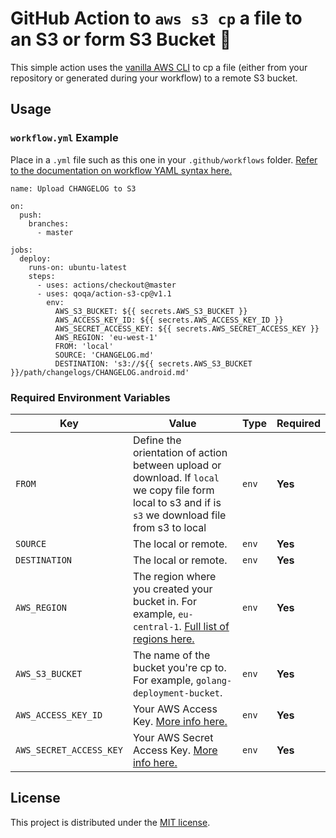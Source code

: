 # GitHub Action to `aws s3 cp` a file to an S3 or form S3 Bucket 🔄 

This simple action uses the [vanilla AWS CLI](https://docs.aws.amazon.com/cli/index.html) to cp a file (either from your repository or generated during your workflow) to a remote S3 bucket.


## Usage

### `workflow.yml` Example

Place in a `.yml` file such as this one in your `.github/workflows` folder. [Refer to the documentation on workflow YAML syntax here.](https://help.github.com/en/articles/workflow-syntax-for-github-actions)

```
name: Upload CHANGELOG to S3

on:
  push:
    branches:
      - master

jobs:
  deploy:
    runs-on: ubuntu-latest
    steps:
      - uses: actions/checkout@master
      - uses: qoqa/action-s3-cp@v1.1
        env:
          AWS_S3_BUCKET: ${{ secrets.AWS_S3_BUCKET }}
          AWS_ACCESS_KEY_ID: ${{ secrets.AWS_ACCESS_KEY_ID }}
          AWS_SECRET_ACCESS_KEY: ${{ secrets.AWS_SECRET_ACCESS_KEY }}
          AWS_REGION: 'eu-west-1'
          FROM: 'local'
          SOURCE: 'CHANGELOG.md'
          DESTINATION: 's3://${{ secrets.AWS_S3_BUCKET }}/path/changelogs/CHANGELOG.android.md'
```


### Required Environment Variables

| Key | Value | Type | Required |
| ------------- | ------------- | ------------- | ------------- |
| `FROM` | Define the orientation of action between upload or download. If `local` we copy file form local to s3 and if is `s3` we download file from s3 to local | `env` | **Yes** |
| `SOURCE` | The local or remote. | `env` | **Yes** |
| `DESTINATION` | The local or remote. | `env` | **Yes** |
| `AWS_REGION` | The region where you created your bucket in. For example, `eu-central-1`. [Full list of regions here.](https://docs.aws.amazon.com/AWSEC2/latest/UserGuide/using-regions-availability-zones.html#concepts-available-regions) | `env` | **Yes** |
| `AWS_S3_BUCKET` | The name of the bucket you're cp to. For example, `golang-deployment-bucket`. | `env` | **Yes** |
| `AWS_ACCESS_KEY_ID` | Your AWS Access Key. [More info here.](https://docs.aws.amazon.com/general/latest/gr/managing-aws-access-keys.html) | `env` | **Yes** |
| `AWS_SECRET_ACCESS_KEY` | Your AWS Secret Access Key. [More info here.](https://docs.aws.amazon.com/general/latest/gr/managing-aws-access-keys.html) | `env` | **Yes** |


## License

This project is distributed under the [MIT license](LICENSE.md).
